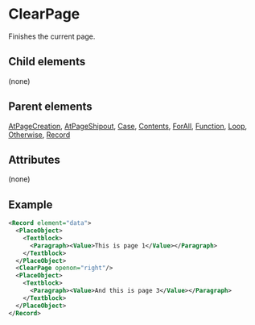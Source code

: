 # ClearPage



Finishes the current page. 



##  Child elements

(none)

##  Parent elements

[AtPageCreation](../atpagecreation.md), [AtPageShipout](../atpageshipout.md), [Case](../case.md), [Contents](../contents.md), [ForAll](../forall.md), [Function](../function.md), [Loop](../loop.md), [Otherwise](../otherwise.md), [Record](../record.md)


## Attributes
(none)

## Example

```xml
<Record element="data">
  <PlaceObject>
    <Textblock>
      <Paragraph><Value>This is page 1</Value></Paragraph>
    </Textblock>
  </PlaceObject>
  <ClearPage openon="right"/>
  <PlaceObject>
    <Textblock>
      <Paragraph><Value>And this is page 3</Value></Paragraph>
    </Textblock>
  </PlaceObject>
</Record>

```





